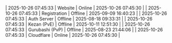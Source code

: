 | 2025-10-26 07:45:33 | Website | Online | 2025-10-26 07:45:30 |
| 2025-10-26 07:45:33 | Registration | Offline | 2025-09-09 16:40:23 |
| 2025-10-26 07:45:33 | Auth Server | Offline | 2025-08-18 09:33:31 |
| 2025-10-26 07:45:33 | Kezan (PvE) | Offline | 2025-10-11 12:51:30 |
| 2025-10-26 07:45:33 | Gurubashi (PvP) | Offline | 2025-08-23 21:44:06 |
| 2025-10-26 07:45:33 | Cloudflare | Online | 2025-10-26 07:45:30 |
